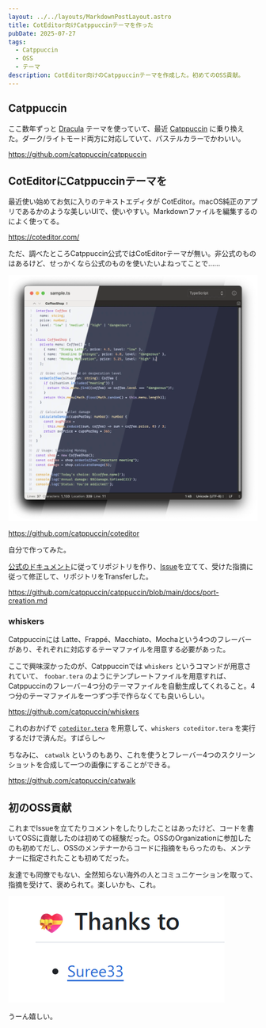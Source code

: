 ```yaml
---
layout: ../../layouts/MarkdownPostLayout.astro
title: CotEditor向けCatppuccinテーマを作った
pubDate: 2025-07-27
tags:
  - Catppuccin
  - OSS
  - テーマ
description: CotEditor向けのCatppuccinテーマを作成した。初めてのOSS貢献。
---
```


## Catppuccin

ここ数年ずっと [Dracula](https://draculatheme.com/) テーマを使っていて、最近 [Catppuccin](https://catppuccin.com/) に乗り換えた。ダーク/ライトモード両方に対応していて、パステルカラーでかわいい。

https://github.com/catppuccin/catppuccin

## CotEditorにCatppuccinテーマを

最近使い始めてお気に入りのテキストエディタが CotEditor。macOS純正のアプリであるかのような美しいUIで、使いやすい。Markdownファイルを編集するのによく使ってる。

https://coteditor.com/

ただ、調べたところCatppuccin公式ではCotEditorテーマが無い。非公式のものはあるけど、せっかくなら公式のものを使いたいよねってことで……

![CatppuccinテーマをCotEditorに適用したイメージ](./images/catppuccin-coteditor-preview.png)

https://github.com/catppuccin/coteditor

自分で作ってみた。

[公式のドキュメント](https://github.com/catppuccin/catppuccin/blob/main/docs/port-creation.md#creation)に従ってリポジトリを作り、[Issue](https://github.com/catppuccin/catppuccin/issues/2829)を立てて、受けた指摘に従って修正して、リポジトリをTransferした。

https://github.com/catppuccin/catppuccin/blob/main/docs/port-creation.md

### whiskers

Catppuccinには Latte、Frappé、Macchiato、Mochaという4つのフレーバーがあり、それぞれに対応するテーマファイルを用意する必要があった。

ここで興味深かったのが、Catppuccinでは `whiskers` というコマンドが用意されていて、 `foobar.tera` のようにテンプレートファイルを用意すれば、Catppuccinのフレーバー4つ分のテーマファイルを自動生成してくれること。4つ分のテーマファイルを一つずつ手で作らなくても良いらしい。

https://github.com/catppuccin/whiskers

これのおかげで [`coteditor.tera`](https://github.com/catppuccin/coteditor/blob/main/coteditor.tera) を用意して、`whiskers coteditor.tera` を実行するだけで済んだ。すばらし～

ちなみに、 `catwalk` というのもあり、これを使うとフレーバー4つのスクリーンショットを合成して一つの画像にすることができる。

https://github.com/catppuccin/catwalk

## 初のOSS貢献

これまでIssueを立てたりコメントをしたりしたことはあったけど、コードを書いてOSSに貢献したのは初めての経験だった。OSSのOrganizationに参加したのも初めてだし、OSSのメンテナーからコードに指摘をもらったのも、メンテナーに指定されたことも初めてだった。

友達でも同僚でもない、全然知らない海外の人とコミュニケーションを取って、指摘を受けて、褒められて。楽しいかも、これ。

![「Thanks to Suree33」と書かれたREADMEのスクリーンショット](./images/catppuccin-coteditor-maintainer.png)

うーん嬉しい。